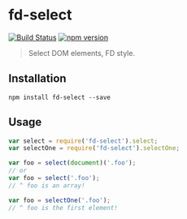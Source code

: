 # fd-select

[![Build Status](https://travis-ci.org/fp-dom/fd-select.svg)](https://travis-ci.org/fp-dom/fd-select) [![npm version](https://badge.fury.io/js/fd-select.svg)](http://badge.fury.io/js/fd-select)
> Select DOM elements, FD style.


## Installation

`npm install fd-select --save`

## Usage

```js
var select = require('fd-select').select;
var selectOne = require('fd-select').selectOne;

var foo = select(document)('.foo');
// or
var foo = select('.foo');
// ^ foo is an array!

var foo = selectOne('.foo');
// ^ foo is the first element!
```
